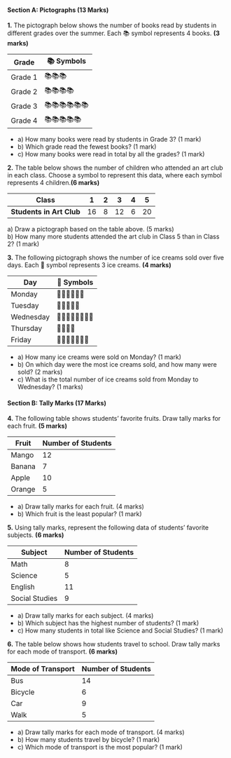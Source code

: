 #### **Section A: Pictographs (13 Marks)**

**1.** The pictograph below shows the number of books read by students in different grades over the summer. Each 📚 symbol represents 4 books. **(3 marks)**

| **Grade** | 📚 Symbols           |
|-----------|----------------------|
| Grade 1   | 📚📚📚               |
| Grade 2   | 📚📚📚📚             |
| Grade 3   | 📚📚📚📚📚📚      |
| Grade 4   | 📚📚📚📚📚         |

   - a) How many books were read by students in Grade 3? (1 mark)
   - b) Which grade read the fewest books? (1 mark)
   - c) How many books were read in total by all the grades? (1 mark)

**2.** The table below shows the number of children who attended an art club in each class. Choose a symbol to represent this data, where each symbol represents 4 children.**(6 marks)** 

| **Class** | 1  | 2  | 3  | 4  | 5  |
|-----------|----|----|----|----|----|
| **Students in Art Club** | 16 | 8 | 12 | 6 | 20 |

a) Draw a pictograph based on the table above. (5 marks)  
b) How many more students attended the art club in Class 5 than in Class 2? (1 mark)

**3.** The following pictograph shows the number of ice creams sold over five days. Each 🍦 symbol represents 3 ice creams. **(4 marks)** 

| **Day** | 🍦 Symbols           |
|---------|----------------------|
| Monday  | 🍦🍦🍦🍦🍦🍦      |
| Tuesday | 🍦🍦🍦🍦🍦         |
| Wednesday | 🍦🍦🍦🍦🍦🍦🍦🍦 |
| Thursday  | 🍦🍦🍦🍦         |
| Friday    | 🍦🍦🍦🍦🍦🍦🍦   |

   - a) How many ice creams were sold on Monday? (1 mark)
   - b) On which day were the most ice creams sold, and how many were sold? (2 marks)
   - c) What is the total number of ice creams sold from Monday to Wednesday? (1 marks)

#### **Section B: Tally Marks (17 Marks)**

**4.** The following table shows students’ favorite fruits. Draw tally marks for each fruit. **(5 marks)**

| **Fruit** | **Number of Students** |
|-----------|------------------------|
| Mango     | 12                     |
| Banana    | 7                      |
| Apple     | 10                     |
| Orange    | 5                      |

   - a) Draw tally marks for each fruit. (4 marks)
   - b) Which fruit is the least popular? (1 mark)

**5.** Using tally marks, represent the following data of students’ favorite subjects. **(6 marks)** 

| **Subject**   | **Number of Students** |
|---------------|------------------------|
| Math          | 8                      |
| Science       | 5                      |
| English       | 11                     |
| Social Studies| 9                      |

   - a) Draw tally marks for each subject. (4 marks)
   - b) Which subject has the highest number of students? (1 mark)
   - c) How many students in total like Science and Social Studies? (1 mark)

**6.** The table below shows how students travel to school. Draw tally marks for each mode of transport. **(6 marks)** 

| **Mode of Transport** | **Number of Students** |
|-----------------------|------------------------|
| Bus                   | 14                     |
| Bicycle               | 6                      |
| Car                   | 9                      |
| Walk                  | 5                      |

   - a) Draw tally marks for each mode of transport. (4 marks)
   - b) How many students travel by bicycle? (1 mark)
   - c) Which mode of transport is the most popular? (1 mark)
